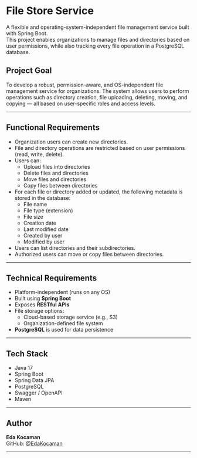 # File Store Service

A flexible and operating-system-independent file management service built with Spring Boot.  
This project enables organizations to manage files and directories based on user permissions, while also tracking every file operation in a PostgreSQL database.

## Project Goal

To develop a robust, permission-aware, and OS-independent file management service for organizations. The system allows users to perform operations such as directory creation, file uploading, deleting, moving, and copying — all based on user-specific roles and access levels.

---

## Functional Requirements

- Organization users can create new directories.
- File and directory operations are restricted based on user permissions (read, write, delete).
- Users can:
  - Upload files into directories
  - Delete files and directories
  - Move files and directories
  - Copy files between directories
- For each file or directory added or updated, the following metadata is stored in the database:
  - File name
  - File type (extension)
  - File size
  - Creation date
  - Last modified date
  - Created by user
  - Modified by user
- Users can list directories and their subdirectories.
- Authorized users can move or copy files between directories.

---

## Technical Requirements

- Platform-independent (runs on any OS)
- Built using **Spring Boot**
- Exposes **RESTful APIs**
- File storage options:
  - Cloud-based storage service (e.g., S3)
  - Organization-defined file system
- **PostgreSQL** is used for data persistence

---

## Tech Stack

- Java 17
- Spring Boot
- Spring Data JPA
- PostgreSQL
- Swagger / OpenAPI
- Maven

---

## Author

**Eda Kocaman**  
GitHub: [@EdaKocaman](https://github.com/EdaKocaman)

---
